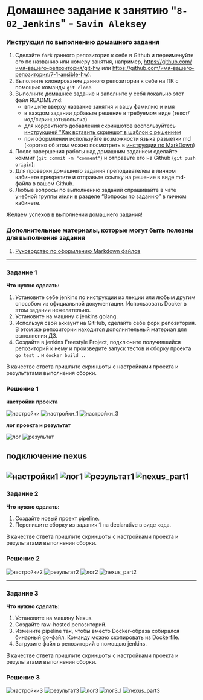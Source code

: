 # Домашнее задание к занятию "`8-02_Jenkins`" - `Savin Aleksey`


### Инструкция по выполнению домашнего задания

   1. Сделайте `fork` данного репозитория к себе в Github и переименуйте его по названию или номеру занятия, например, https://github.com/имя-вашего-репозитория/git-hw или  https://github.com/имя-вашего-репозитория/7-1-ansible-hw).
   2. Выполните клонирование данного репозитория к себе на ПК с помощью команды `git clone`.
   3. Выполните домашнее задание и заполните у себя локально этот файл README.md:
      - впишите вверху название занятия и вашу фамилию и имя
      - в каждом задании добавьте решение в требуемом виде (текст/код/скриншоты/ссылка)
      - для корректного добавления скриншотов воспользуйтесь [инструкцией "Как вставить скриншот в шаблон с решением](https://github.com/netology-code/sys-pattern-homework/blob/main/screen-instruction.md)
      - при оформлении используйте возможности языка разметки md (коротко об этом можно посмотреть в [инструкции  по MarkDown](https://github.com/netology-code/sys-pattern-homework/blob/main/md-instruction.md))
   4. После завершения работы над домашним заданием сделайте коммит (`git commit -m "comment"`) и отправьте его на Github (`git push origin`);
   5. Для проверки домашнего задания преподавателем в личном кабинете прикрепите и отправьте ссылку на решение в виде md-файла в вашем Github.
   6. Любые вопросы по выполнению заданий спрашивайте в чате учебной группы и/или в разделе “Вопросы по заданию” в личном кабинете.
   
Желаем успехов в выполнении домашнего задания!
   
### Дополнительные материалы, которые могут быть полезны для выполнения задания

1. [Руководство по оформлению Markdown файлов](https://gist.github.com/Jekins/2bf2d0638163f1294637#Code)

---

### Задание 1
**Что нужно сделать:**  

1. Установите себе jenkins по инструкции из лекции или любым другим способом из официальной документации. Использовать Docker в этом задании нежелательно.
2. Установите на машину с jenkins golang.
3. Используя свой аккаунт на GitHub, сделайте себе форк репозитория. В этом же репозитории находится дополнительный материал для выполнения ДЗ.
4. Создайте в jenkins Freestyle Project, подключите получившийся репозиторий к нему и произведите запуск тестов и сборку проекта `go test .` и `docker build .`.

В качестве ответа пришлите скриншоты с настройками проекта и результатами выполнения сборки.  

### Решение 1
**настройки проекта**  

![настройки](https://github.com/AI-Savin/Netology_HW_Jenkins/blob/main/img/part1_1.png)
![настройки_1](https://github.com/AI-Savin/Netology_HW_Jenkins/blob/main/img/part1_2.png)
![настройки_3](https://github.com/AI-Savin/Netology_HW_Jenkins/blob/main/img/part1_3.png)

**лог проекта и результат**  

![лог](https://github.com/AI-Savin/Netology_HW_Jenkins/blob/main/img/part1_results_log.png)
![результат](https://github.com/AI-Savin/Netology_HW_Jenkins/blob/main/img/part1_results.png)

## подключение nexus

![настройки1](https://github.com/AI-Savin/Netology_HW_Jenkins/blob/main/img/part1_nexus.png)
![лог1](https://github.com/AI-Savin/Netology_HW_Jenkins/blob/main/img/part1_results_log_nexus.png)
![результат1](https://github.com/AI-Savin/Netology_HW_Jenkins/blob/main/img/part1_results_nexus.png)
![nexus_part1](https://github.com/AI-Savin/Netology_HW_Jenkins/blob/main/img/nexus_part1.png)
---

### Задание 2
**Что нужно сделать:**  

1. Создайте новый проект pipeline.
2. Перепишите сборку из задания 1 на declarative в виде кода.

В качестве ответа пришлите скриншоты с настройками проекта и результатами выполнения сборки.


### Решение 2  

![настройки2](https://github.com/AI-Savin/Netology_HW_Jenkins/blob/main/img/part2_script1.png)
![результат2](https://github.com/AI-Savin/Netology_HW_Jenkins/blob/main/img/part2_results.png)
![лог2](https://github.com/AI-Savin/Netology_HW_Jenkins/blob/main/img/part2_log.png)
![nexus_part2](https://github.com/AI-Savin/Netology_HW_Jenkins/blob/main/img/part2_nexus.png)

---

### Задание 3

**Что нужно сделать:**  

1. Установите на машину Nexus.
2. Создайте raw-hosted репозиторий.
3. Измените pipeline так, чтобы вместо Docker-образа собирался бинарный go-файл. Команду можно скопировать из Dockerfile.
4. Загрузите файл в репозиторий с помощью jenkins.  

В качестве ответа пришлите скриншоты с настройками проекта и результатами выполнения сборки.

### Решение 3

![настройки3](https://github.com/AI-Savin/Netology_HW_Jenkins/blob/main/img/part3_script.png)
![результат3](https://github.com/AI-Savin/Netology_HW_Jenkins/blob/main/img/part3_results.png)
![лог3](https://github.com/AI-Savin/Netology_HW_Jenkins/blob/main/img/part3_log.png)
![лог3_1](https://github.com/AI-Savin/Netology_HW_Jenkins/blob/main/img/part3_log_1.png)
![nexus_part3](https://github.com/AI-Savin/Netology_HW_Jenkins/blob/main/img/part3_nexus.png)
